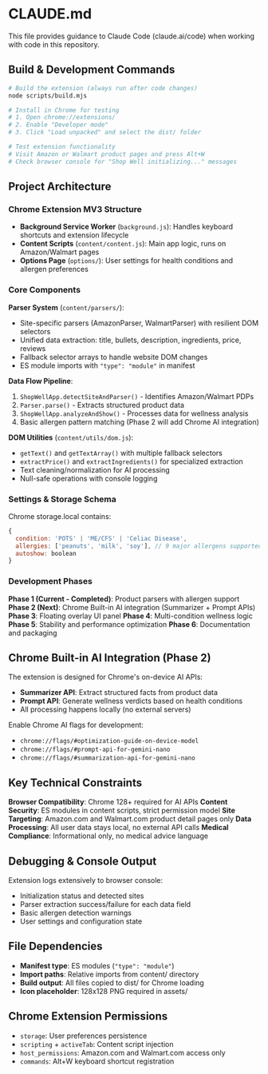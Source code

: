 # CLAUDE.md

This file provides guidance to Claude Code (claude.ai/code) when working with code in this repository.

## Build & Development Commands

```bash
# Build the extension (always run after code changes)
node scripts/build.mjs

# Install in Chrome for testing
# 1. Open chrome://extensions/
# 2. Enable "Developer mode"
# 3. Click "Load unpacked" and select the dist/ folder

# Test extension functionality
# Visit Amazon or Walmart product pages and press Alt+W
# Check browser console for "Shop Well initializing..." messages
```

## Project Architecture

### Chrome Extension MV3 Structure
- **Background Service Worker** (`background.js`): Handles keyboard shortcuts and extension lifecycle
- **Content Scripts** (`content/content.js`): Main app logic, runs on Amazon/Walmart pages
- **Options Page** (`options/`): User settings for health conditions and allergen preferences

### Core Components

**Parser System** (`content/parsers/`):
- Site-specific parsers (AmazonParser, WalmartParser) with resilient DOM selectors
- Unified data extraction: title, bullets, description, ingredients, price, reviews
- Fallback selector arrays to handle website DOM changes
- ES module imports with `"type": "module"` in manifest

**Data Flow Pipeline**:
1. `ShopWellApp.detectSiteAndParser()` - Identifies Amazon/Walmart PDPs
2. `Parser.parse()` - Extracts structured product data
3. `ShopWellApp.analyzeAndShow()` - Processes data for wellness analysis
4. Basic allergen pattern matching (Phase 2 will add Chrome AI integration)

**DOM Utilities** (`content/utils/dom.js`):
- `getText()` and `getTextArray()` with multiple fallback selectors
- `extractPrice()` and `extractIngredients()` for specialized extraction
- Text cleaning/normalization for AI processing
- Null-safe operations with console logging

### Settings & Storage Schema
Chrome storage.local contains:
```javascript
{
  condition: 'POTS' | 'ME/CFS' | 'Celiac Disease',
  allergies: ['peanuts', 'milk', 'soy'], // 9 major allergens supported
  autoshow: boolean
}
```

### Development Phases

**Phase 1 (Current - Completed)**: Product parsers with allergen support
**Phase 2 (Next)**: Chrome Built-in AI integration (Summarizer + Prompt APIs)
**Phase 3**: Floating overlay UI panel
**Phase 4**: Multi-condition wellness logic
**Phase 5**: Stability and performance optimization
**Phase 6**: Documentation and packaging

## Chrome Built-in AI Integration (Phase 2)

The extension is designed for Chrome's on-device AI APIs:
- **Summarizer API**: Extract structured facts from product data
- **Prompt API**: Generate wellness verdicts based on health conditions
- All processing happens locally (no external servers)

Enable Chrome AI flags for development:
- `chrome://flags/#optimization-guide-on-device-model`
- `chrome://flags/#prompt-api-for-gemini-nano`
- `chrome://flags/#summarization-api-for-gemini-nano`

## Key Technical Constraints

**Browser Compatibility**: Chrome 128+ required for AI APIs
**Content Security**: ES modules in content scripts, strict permission model
**Site Targeting**: Amazon.com and Walmart.com product detail pages only
**Data Processing**: All user data stays local, no external API calls
**Medical Compliance**: Informational only, no medical advice language

## Debugging & Console Output

Extension logs extensively to browser console:
- Initialization status and detected sites
- Parser extraction success/failure for each data field
- Basic allergen detection warnings
- User settings and configuration state

## File Dependencies

- **Manifest type**: ES modules (`"type": "module"`)
- **Import paths**: Relative imports from content/ directory
- **Build output**: All files copied to dist/ for Chrome loading
- **Icon placeholder**: 128x128 PNG required in assets/

## Chrome Extension Permissions

- `storage`: User preferences persistence
- `scripting` + `activeTab`: Content script injection
- `host_permissions`: Amazon.com and Walmart.com access only
- `commands`: Alt+W keyboard shortcut registration